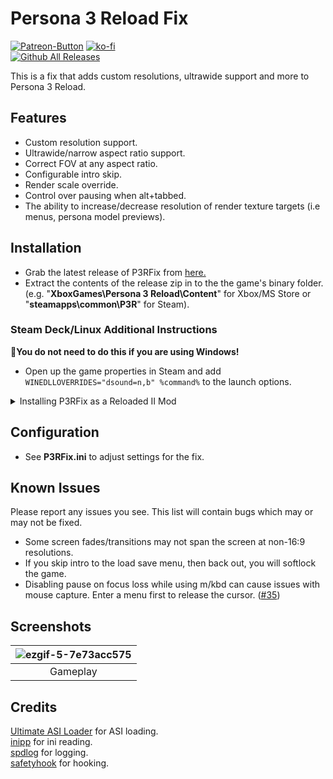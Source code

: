 # Persona 3 Reload Fix
[![Patreon-Button](https://github.com/Lyall/FISTFix/assets/695941/19c468ac-52af-4790-b4eb-5187c06af949)](https://www.patreon.com/Wintermance) [![ko-fi](https://ko-fi.com/img/githubbutton_sm.svg)](https://ko-fi.com/W7W01UAI9)<br />
[![Github All Releases](https://img.shields.io/github/downloads/Lyall/P3RFix/total.svg)](https://github.com/Lyall/P3RFix/releases)

This is a fix that adds custom resolutions, ultrawide support and more to Persona 3 Reload.<br />

## Features
- Custom resolution support.
- Ultrawide/narrow aspect ratio support.
- Correct FOV at any aspect ratio.
- Configurable intro skip.
- Render scale override.
- Control over pausing when alt+tabbed.
- The ability to increase/decrease resolution of render texture targets (i.e menus, persona model previews).

## Installation
- Grab the latest release of P3RFix from [here.](https://github.com/Lyall/P3RFix/releases)
- Extract the contents of the release zip in to the the game's binary folder.<br />(e.g. "**XboxGames\Persona 3 Reload\Content**" for Xbox/MS Store or "**steamapps\common\P3R**" for Steam).

### Steam Deck/Linux Additional Instructions
🚩**You do not need to do this if you are using Windows!**
- Open up the game properties in Steam and add `WINEDLLOVERRIDES="dsound=n,b" %command%` to the launch options.

<details>
<summary>Installing P3RFix as a Reloaded II Mod</summary>
  
*This applies to both Windows and Steam Deck/Linux*

Before starting, make sure to **delete any P3RFix files** inside of the game's files **if you have already have used this fix** previously (*P3RFix.ini*, *P3RFix.asi*, *dsound.ini* and *dsound.dll*)

To make sure P3RFix loads alongside any Reloaded II mods you are using, follow these steps:

- Install the P3RFix Reloaded-II package.
    - ![pulse-browser_9bf87yUHiU](https://github.com/Lyall/P3RFix/assets/6697380/9a0b6bdf-ebda-45e2-a292-7858107c3435)

- Drag and drop `P3RFix_Reloaded-II.zip` onto the Reloaded-II window. (Alternatively: [Manual Install](https://reloaded-project.github.io/Reloaded-II/QuickStart/))

- Enable it in your `Reloaded-II` mod list.
- You should now be able to start the game and see both P3RFix and Reloaded II mods working.

</details>

## Configuration
- See **P3RFix.ini** to adjust settings for the fix.

## Known Issues
Please report any issues you see.
This list will contain bugs which may or may not be fixed.

- Some screen fades/transitions may not span the screen at non-16:9 resolutions.
- If you skip intro to the load save menu, then back out, you will softlock the game.
- Disabling pause on focus loss while using m/kbd can cause issues with mouse capture. Enter a menu first to release the cursor. ([#35](https://github.com/Lyall/P3RFix/issues/35))

## Screenshots

| ![ezgif-5-7e73acc575](https://github.com/Lyall/P3RFix/assets/695941/56b5088b-1272-4621-9d71-e1bda21337d5) |
|:--:|
| Gameplay |

## Credits
[Ultimate ASI Loader](https://github.com/ThirteenAG/Ultimate-ASI-Loader) for ASI loading. <br />
[inipp](https://github.com/mcmtroffaes/inipp) for ini reading. <br />
[spdlog](https://github.com/gabime/spdlog) for logging. <br />
[safetyhook](https://github.com/cursey/safetyhook) for hooking.
